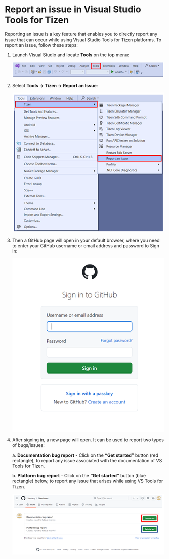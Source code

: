 # Report an issue in Visual Studio Tools for Tizen
Reporting an issue is a key feature that enables you to directly report any issue that can occur while using Visual Studio Tools for Tizen platforms. To report an issue, follow these steps:
1. Launch Visual Studio and locate **Tools** on the top menu:

    ![Top Menu of Visual Studio](./media/top_menu.PNG)

2. Select **Tools -> Tizen -> Report an Issue**:

    ![Report an Issue](./media/report_issue.PNG)

3. Then a GitHub page will open in your default browser, where you need to enter your GitHub username or email address and password to Sign in:

    ![Sign In Page](./media/sign_in.png)
4.	After signing in, a new page will open. It can be used to report two types of bugs/issues:

    a. **Documentation bug report** - Click on the **“Get started”** button (red rectangle), to report any issue associated with the documentation of VS Tools for Tizen.

    b.	**Platform bug report** - Click on the **“Get started”** button (blue rectangle) below, to report any issue that arises while using VS Tools for Tizen.

    ![GitHub Page](./media/git_page.png)

